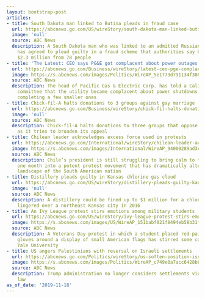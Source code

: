 ```yaml
---
layout: bootstrap-post
articles:
- title: South Dakota man linked to Butina pleads in fraud case
  url: https://abcnews.go.com/US/wireStory/south-dakota-man-linked-butina-pleads-fraud-case-67117880
  image: 'null'
  source: ABC News
  description: A South Dakota man who was linked to an admitted Russian covert agent
    has agreed to plead guilty in a fraud scheme that authorities say bilked at least
    $2.3 million from 78 people
- title: 'The Latest: CEO says PG&E got complacent about power outages'
  url: https://abcnews.go.com/Business/wireStory/latest-ceo-pge-complacent-power-outages-67117722
  image: https://s.abcnews.com/images/Politics/WireAP_5e1773d791134f308e203b3fc327ce35_16x9_992.jpg
  source: ABC News
  description: The head of Pacific Gas & Electric Corp. has told a California legislative
    committee that the utility became complacent about power shutdowns after successfully
    completing a few smaller ones
- title: Chick-fil-A halts donations to 3 groups against gay marriage
  url: https://abcnews.go.com/Business/wireStory/chick-fil-halts-donations-groups-gay-marriage-67117664
  image: 'null'
  source: ABC News
  description: Chick-fil-A halts donations to three groups that oppose gay marriage
    as it tries to broaden its appeal
- title: Chilean leader acknowledges excess force used in protests
  url: https://abcnews.go.com/International/wireStory/chilean-leader-acknowledges-excess-force-protests-67117663
  image: https://s.abcnews.com/images/International/WireAP_94000289ad3c4c64818aeeb5893cadc2_16x9_992.jpg
  source: ABC News
  description: Chile’s president is still struggling to bring calm to the streets
    one month into a potent protest movement that has dramatically altered the political
    landscape of the South American nation
- title: Distillery pleads guilty in Kansas chlorine gas cloud
  url: https://abcnews.go.com/US/wireStory/distillery-pleads-guilty-kansas-chlorine-gas-cloud-67117568
  image: 'null'
  source: ABC News
  description: A distillery could be fined up to $1 million for a chlorine cloud that
    lingered over a northeast Kansas city in 2016
- title: An Ivy League protest stirs emotions among military students
  url: https://abcnews.go.com/US/wireStory/ivy-league-protest-stirs-emotions-military-students-67117444
  image: https://s.abcnews.com/images/US/WireAP_151babf021f8494eb58b31f8744e7d13_16x9_992.jpg
  source: ABC News
  description: A Veterans Day protest in which a student placed red-painted latex
    gloves around a display of small American flags has stirred some controversy at
    Yale University
- title: US angers Palestinians with reversal on Israeli settlements
  url: https://abcnews.go.com/Politics/wireStory/us-soften-position-israeli-settlements-west-bank-67109411
  image: https://s.abcnews.com/images/Politics/WireAP_c749e0a7acc6428b84eebddd49fd6319_16x9_992.jpg
  source: ABC News
  description: Trump administration no longer considers settlements violate international
    law
as_of_date: '2019-11-18'
---
```


